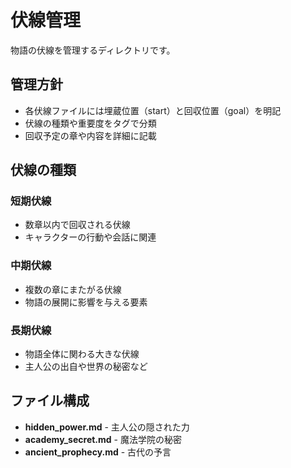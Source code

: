 # 伏線管理

物語の伏線を管理するディレクトリです。

## 管理方針

- 各伏線ファイルには埋蔵位置（start）と回収位置（goal）を明記
- 伏線の種類や重要度をタグで分類
- 回収予定の章や内容を詳細に記載

## 伏線の種類

### 短期伏線
- 数章以内で回収される伏線
- キャラクターの行動や会話に関連

### 中期伏線
- 複数の章にまたがる伏線
- 物語の展開に影響を与える要素

### 長期伏線
- 物語全体に関わる大きな伏線
- 主人公の出自や世界の秘密など

## ファイル構成

- **hidden_power.md** - 主人公の隠された力
- **academy_secret.md** - 魔法学院の秘密
- **ancient_prophecy.md** - 古代の予言